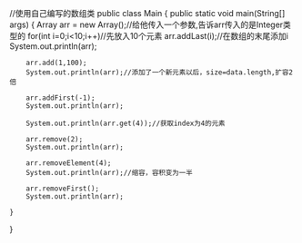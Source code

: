 //使用自己编写的数组类
public class Main {
    public static void main(String[] args)
    {
        Array<Integer> arr = new Array<Integer>();//给他传入一个参数,告诉arr传入的是Integer类型的
        for(int i=0;i<10;i++)//先放入10个元素
            arr.addLast(i);//在数组的末尾添加i
        System.out.println(arr);

        arr.add(1,100);
        System.out.println(arr);//添加了一个新元素以后，size=data.length,扩容2倍

        arr.addFirst(-1);
        System.out.println(arr);

        System.out.println(arr.get(4));//获取index为4的元素

        arr.remove(2);
        System.out.println(arr);

        arr.removeElement(4);
        System.out.println(arr);//缩容，容积变为一半

        arr.removeFirst();
        System.out.println(arr);

    }
}
